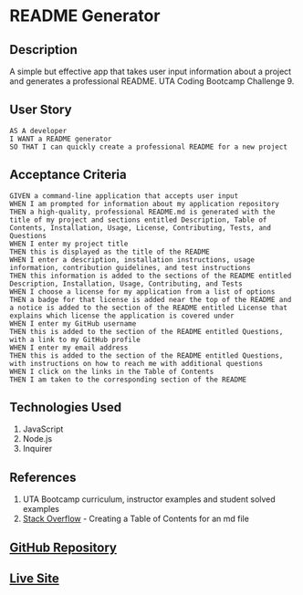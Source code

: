 # README Generator

## Description
A simple but effective app that takes user input information about a project and generates a professional README.  UTA Coding Bootcamp Challenge 9.

## User Story
```
AS A developer
I WANT a README generator
SO THAT I can quickly create a professional README for a new project
```

## Acceptance Criteria
```
GIVEN a command-line application that accepts user input
WHEN I am prompted for information about my application repository
THEN a high-quality, professional README.md is generated with the title of my project and sections entitled Description, Table of Contents, Installation, Usage, License, Contributing, Tests, and Questions
WHEN I enter my project title
THEN this is displayed as the title of the README
WHEN I enter a description, installation instructions, usage information, contribution guidelines, and test instructions
THEN this information is added to the sections of the README entitled Description, Installation, Usage, Contributing, and Tests
WHEN I choose a license for my application from a list of options
THEN a badge for that license is added near the top of the README and a notice is added to the section of the README entitled License that explains which license the application is covered under
WHEN I enter my GitHub username
THEN this is added to the section of the README entitled Questions, with a link to my GitHub profile
WHEN I enter my email address
THEN this is added to the section of the README entitled Questions, with instructions on how to reach me with additional questions
WHEN I click on the links in the Table of Contents
THEN I am taken to the corresponding section of the README
```

## Technologies Used
1. JavaScript
2. Node.js
3. Inquirer

## References
1. UTA Bootcamp curriculum, instructor examples and student solved examples
2. <a href='https://stackoverflow.com/questions/18244417/how-do-i-create-some-kind-of-table-of-content-in-github-wiki'>Stack Overflow</a> - Creating a Table of Contents for an md file

## <a href="https://github.com/bmancuso3/readme-generator">GitHub Repository</a>

## <a href="https://bmancuso3.github.io/readme-generator">Live Site</a>
